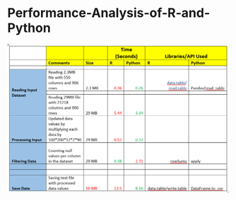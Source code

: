 # Performance-Analysis-of-R-and-Python

![alt text](https://github.com/Nirvi1/Performance-Analysis-of-R-and-Python/blob/master/Performance_Analysis_R_Python.PNG)

